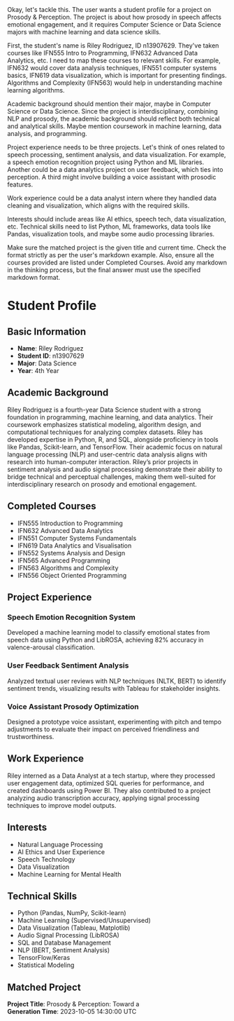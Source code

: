 <think>
Okay, let's tackle this. The user wants a student profile for a project on Prosody & Perception. The project is about how prosody in speech affects emotional engagement, and it requires Computer Science or Data Science majors with machine learning and data science skills.

First, the student's name is Riley Rodriguez, ID n13907629. They've taken courses like IFN555 Intro to Programming, IFN632 Advanced Data Analytics, etc. I need to map these courses to relevant skills. For example, IFN632 would cover data analysis techniques, IFN551 computer systems basics, IFN619 data visualization, which is important for presenting findings. Algorithms and Complexity (IFN563) would help in understanding machine learning algorithms.

Academic background should mention their major, maybe in Computer Science or Data Science. Since the project is interdisciplinary, combining NLP and prosody, the academic background should reflect both technical and analytical skills. Maybe mention coursework in machine learning, data analysis, and programming.

Project experience needs to be three projects. Let's think of ones related to speech processing, sentiment analysis, and data visualization. For example, a speech emotion recognition project using Python and ML libraries. Another could be a data analytics project on user feedback, which ties into perception. A third might involve building a voice assistant with prosodic features.

Work experience could be a data analyst intern where they handled data cleaning and visualization, which aligns with the required skills. 

Interests should include areas like AI ethics, speech tech, data visualization, etc. Technical skills need to list Python, ML frameworks, data tools like Pandas, visualization tools, and maybe some audio processing libraries.

Make sure the matched project is the given title and current time. Check the format strictly as per the user's markdown example. Also, ensure all the courses provided are listed under Completed Courses. Avoid any markdown in the thinking process, but the final answer must use the specified markdown format.
</think>

# Student Profile  

## Basic Information  
- **Name**: Riley Rodriguez  
- **Student ID**: n13907629  
- **Major**: Data Science  
- **Year**: 4th Year  

## Academic Background  
Riley Rodriguez is a fourth-year Data Science student with a strong foundation in programming, machine learning, and data analytics. Their coursework emphasizes statistical modeling, algorithm design, and computational techniques for analyzing complex datasets. Riley has developed expertise in Python, R, and SQL, alongside proficiency in tools like Pandas, Scikit-learn, and TensorFlow. Their academic focus on natural language processing (NLP) and user-centric data analysis aligns with research into human-computer interaction. Riley’s prior projects in sentiment analysis and audio signal processing demonstrate their ability to bridge technical and perceptual challenges, making them well-suited for interdisciplinary research on prosody and emotional engagement.  

## Completed Courses  
- IFN555 Introduction to Programming  
- IFN632 Advanced Data Analytics  
- IFN551 Computer Systems Fundamentals  
- IFN619 Data Analytics and Visualisation  
- IFN552 Systems Analysis and Design  
- IFN565 Advanced Programming  
- IFN563 Algorithms and Complexity  
- IFN556 Object Oriented Programming  

## Project Experience  
### Speech Emotion Recognition System  
Developed a machine learning model to classify emotional states from speech data using Python and LibROSA, achieving 82% accuracy in valence-arousal classification.  

### User Feedback Sentiment Analysis  
Analyzed textual user reviews with NLP techniques (NLTK, BERT) to identify sentiment trends, visualizing results with Tableau for stakeholder insights.  

### Voice Assistant Prosody Optimization  
Designed a prototype voice assistant, experimenting with pitch and tempo adjustments to evaluate their impact on perceived friendliness and trustworthiness.  

## Work Experience  
Riley interned as a Data Analyst at a tech startup, where they processed user engagement data, optimized SQL queries for performance, and created dashboards using Power BI. They also contributed to a project analyzing audio transcription accuracy, applying signal processing techniques to improve model outputs.  

## Interests  
- Natural Language Processing  
- AI Ethics and User Experience  
- Speech Technology  
- Data Visualization  
- Machine Learning for Mental Health  

## Technical Skills  
- Python (Pandas, NumPy, Scikit-learn)  
- Machine Learning (Supervised/Unsupervised)  
- Data Visualization (Tableau, Matplotlib)  
- Audio Signal Processing (LibROSA)  
- SQL and Database Management  
- NLP (BERT, Sentiment Analysis)  
- TensorFlow/Keras  
- Statistical Modeling  

## Matched Project  
**Project Title**: Prosody & Perception: Toward a  
**Generation Time**: 2023-10-05 14:30:00 UTC